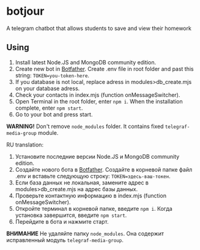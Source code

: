 # botjour
A telegram chatbot that allows students to save and view their homework

Using
------
1. Install latest  Node.JS and MongoDB community edition.
2. Create new bot in [Botfather](https://t.me/botfather). Create .env file in root folder and past this string: `TOKEN=you-token-here`.
3. If you database is not local, replace adress in modules>db_create.mjs on your database adress.
4. Check your contacts in index.mjs (function onMessageSwitcher).
5. Open Terminal in the root folder, enter `npm i`. When the installation complete, enter `npm start`.
6. Go to your bot and press start.

**WARNING!** Don't remove `node_modules` folder. It contains fixed `telegraf-media-group` module.

RU translation:
1. Установите последние версии Node.JS и MongoDB community edition.
2. Создайте нового бота в [Botfather](https://t.me/botfather). Создайте в корневой папке файл .env и вставьте следующую строку: `TOKEN=здесь-ваш-токен`.
3. Если база данных не локальная, замените адрес в modules>db_create.mjs на адрес базы данных.
4. Проверьте контактную информацию в index.mjs (function onMessageSwitcher).
5. Откройте терминал в корневой папке, введите `npm i`. Когда установка завершится, введите `npm start`.
6. Перейдите в бота и нажмите старт.

**ВНИМАНИЕ** Не удаляйте папку `node_modules`. Она содержит исправленный модуль `telegraf-media-group`.
